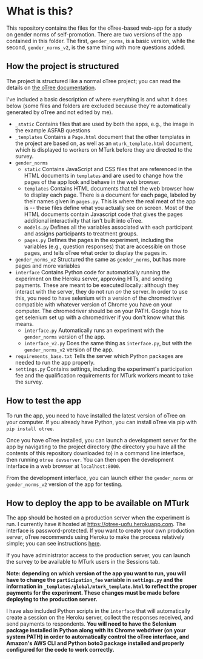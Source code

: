 # What is this?

This repository contains the files for the oTree-based web-app for a study on gender norms of self-promotion. There are two versions of the app contained in this folder. The first, `gender_norms`, is a basic version, while the second, `gender_norms_v2`, is the same thing with more questions added.

## How the project is structured

The project is structured like a normal oTree project; you can read the details on [the oTree documentation](https://otree.readthedocs.io/en/latest/index.html).

I've included a basic description of where everything is and what it does below (some files and folders are excluded because they're automatically generated by oTree and not edited by me).

* `_static` Contains files that are used by both the apps, e.g., the image in the example ASFAB questions
* `_templates` Contains a `Page.html` document that the other templates in the project are based on, as well as an `mturk_template.html` document, which is displayed to workers on MTurk before they are directed to the survey.
* `gender_norms`
  * `static` Contains JavaScript and CSS files that are referenced in the HTML documents in `templates` and are used to change how the pages of the app look and behave in the web browser.
  * `templates` Contains HTML documents that tell the web browser how to display each page. There is a document for each page, labeled by their names given in `pages.py`. This is where the real meat of the app is -- these files define what you actually see on screen. Most of the HTML documents contain Javascript code that gives the pages additional interactivity that isn't built into oTree.
  * `models.py` Defines all the variables associated with each participant and assigns participants to treatment groups.
  * `pages.py` Defines the pages in the experiment, including the variables (e.g., question responses) that are accessible on those pages, and tells oTree what order to display the pages in.
* `gender_norms_v2` Structured the same as `gender_norms`, but has more pages and more variables
* `interface` Contains Python code for automatically running the experiment on the Heroku server, approving HITs, and sending payments. These are meant to be executed locally: although they interact with the server, they do not run *on* the server. In order to use this, you need to have selenium with a version of the chromedriver compatible with whatever version of Chrome you have on your computer. The chromedriver should be on your PATH. Google how to get selenium set up with a chromedriver if you don't know what this means.
  * `interface.py` Automatically runs an experiment with the `gender_norms` version of the app.
  * `interface_v2.py` Does the same thing as `interface.py`, but with the `gender_norms_v2` version of the app.
* `requirements_base.txt` Tells the server which Python packages are needed to run the app properly.
* `settings.py` Contains settings, including the experiment's participation fee and the qualification requirements for MTurk workers meant to take the survey.

## How to test the app

To run the app, you need to have installed the latest version of oTree on your computer. If you already have Python, you can install oTree via pip with `pip install otree`.

Once you have oTree installed, you can launch a development server for the app by navigating to the project directory (the directory you have all the contents of this repository downloaded to) in a command line interface, then running `otree devserver`. You can then open the development interface in a web browser at `localhost:8000`.

From the development interface, you can launch either the `gender_norms` or `gender_norms_v2` version of the app for testing.

## How to deploy the app to be available on MTurk

The app should be hosted on a production server when the experiment is run. I currently have it hosted at <https://otree-uofu.herokuapp.com>. The interface is password-protected. If you want to create your own production server, oTree recommends using Heroku to make the process relatively simple; you can see instructions [here](https://github.com/oTree-org/otree-docs/blob/143a6ab7b61d54ec2be1a8bc09515d78e0b07c71/source/server/heroku.rst#heroku-setup-option-2).

If you have administrator access to the production server, you can launch the survey to be available to MTurk users in the Sessions tab.

**Note: depending on which version of the app you want to run, you will have to change the `participation_fee` variable in `settings.py` and the information in `_templates/global/mturk_template.html` to reflect the proper payments for the experiment. These changes must be made before deploying to the production server.**

I have also included Python scripts in the `interface` that will automatically create a session on the Heroku server, collect the responses received, and send payments to respondents. **You will need to have the Selenium package installed in Python along with its Chrome webdriver (on your system PATH) in order to automatically control the oTree interface, and Amazon's AWS CLI and Python boto3 package installed and properly configured for the code to work correctly.**
